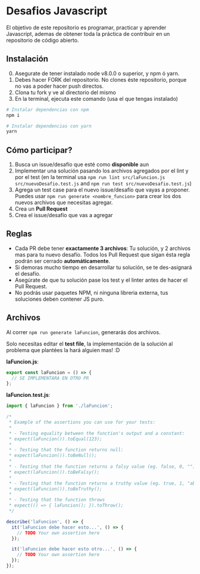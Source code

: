 # Desafios Javascript

El objetivo de este repositorio es programar, practicar y aprender Javascript, ademas de obtener toda la práctica de contribuir en un repositorio de código abierto.

## Instalación

0. Asegurate de tener instalado node v8.0.0 o superior, y npm ó yarn.
1. Debes hacer FORK del repositorio. No clones éste repositorio, porque no vas a poder hacer push directos.
2. Clona tu fork y ve al directorio del mismo
3. En la terminal, ejecuta este comando (usa el que tengas instalado)
```bash
# Instalar dependencias con npm
npm i
```
```bash
# Instalar dependencias con yarn
yarn
```

## Cómo participar?

1. Busca un issue/desafío que esté como **disponible** aun
2. Implementar una solución pasando los archivos agregados por el lint y por el test (en la terminal usa `npm run lint src/laFuncion.js src/nuevoDesafio.test.js` and `npm run test src/nuevoDesafio.test.js`)
3. Agrega un test case para el nuevo issue/desafío que vayas a proponer. Puedes usar `npm run generate <nombre_funcion>` para crear los dos nuevos archivos que necesitas agregar.
4. Crea un **Pull Request**
5. Crea el issue/desafío que vas a agregar

## Reglas

- Cada PR debe tener **exactamente 3 archivos**: Tu solución, y 2 archivos mas para tu nuevo desafío. Todos los Pull Request que sigan ésta regla podrán ser cerrado **automáticamente**.
- Si demoras mucho tiempo en desarrollar tu solución, se te des-asignará el desafío.
- Asegúrate de que tu solución pase los test y el linter antes de hacer el Pull Request.
- No podrás usar paquetes NPM, ni ninguna libreria externa, tus soluciones deben contener JS puro.

## Archivos

Al correr `npm run generate laFuncion`, generarás dos archivos.

Solo necesitas editar el **test file**, la implementación de la solución al problema que plantées la hará alguien mas! :D

**laFuncion.js**:

```js
export const laFuncion = () => {
  // SE IMPLEMENTARA EN OTRO PR
};
```

**laFuncion.test.js**:

```js
import { laFuncion } from './laFuncion';

/*
 * Example of the assertions you can use for your tests:
 *
 * - Testing equality between the function's output and a constant:
 * expect(laFuncion()).toEqual(123);
 *
 * - Testing that the function returns null:
 * expect(laFuncion()).toBeNull();
 *
 * - Testing that the function returns a falsy value (eg. false, 0, "")
 * expect(laFuncion()).toBeFalsy();
 *
 * - Testing that the function returns a truthy value (eg. true, 1, "abc")
 * expect(laFuncion()).toBeTruthy();
 *
 * - Testing that the function throws
 * expect(() => { laFuncion(); }).toThrow();
 */

describe('laFuncion', () => {
  it('laFuncion debe hacer esto...', () => {
    // TODO Your own assertion here
  });

  it('laFuncion debe hacer esto otro...', () => {
    // TODO Your own assertion here
  });
});
```

